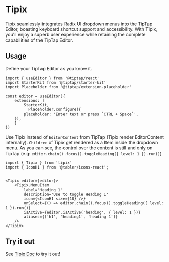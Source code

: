 # Tipix

Tipix seamlessly integrates Radix UI dropdown menus into the TipTap Editor, boasting keyboard shortcut support and accessibility. With Tipix, you'll enjoy a superb user experience while retaining the complete capabilities of the TipTap Editor.

## Usage
Define your TipTap Editor as you know it.

```
import { useEditor } from '@tiptap/react'
import StarterKit from '@tiptap/starter-kit'
import Placeholder from '@tiptap/extension-placeholder'

const editor = useEditor({
    extensions: [
        StarterKit,
          Placeholder.configure({
        placeholder: 'Enter text or press `CTRL + Space`',
    }),
    ]
})
```

Use Tipix instead of `EditorContent` from TipTap (Tipix render EditorContent internally). `Children` of Tipix get rendered as a Item inside the dropdown menu. As you can see, the control over the content is still and only on TipTap (e.g: `editor.chain().focus().toggleHeading({ level: 1 }).run()`)

```
import { Tipix } from 'tipix'
import { IconH1 } from '@tabler/icons-react';


<Tipix editor={editor}>
    <Tipix.MenuItem
        label='Heading 1'
        description='Use to toggle Heading 1'
        icon={<IconH1 size={18} />}
        onSelect={() => editor.chain().focus().toggleHeading({ level: 1 }).run()}
        isActive={editor.isActive('heading', { level: 1 })}
        aliases={['h1', 'heading1', 'heading 1']}
    />
</Tipix>
```

## Try it out
See [Tipix Doc](https://tiptap.dev/introduction) to try it out!